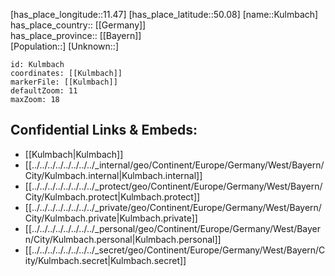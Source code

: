 ﻿---
location: [50.08,11.47] 
mapzoom: [7,12] 
mapmarker: city 
type: City
tags:
- geo/City


SpocWebEntityId: 31689
isDeleted: false
confidential: public

---
[has_place_longitude::11.47] 
[has_place_latitude::50.08] 
[name::Kulmbach] 
has_place_country:: [[Germany]]  
has_place_province:: [[Bayern]]  
[Population::] 
[Unknown::] 


```leaflet
id: Kulmbach
coordinates: [[Kulmbach]] 
markerFile: [[Kulmbach]] 
defaultZoom: 11 
maxZoom: 18
```


## Confidential Links & Embeds: 
- [[Kulmbach|Kulmbach]]  
- [[../../../../../../../../_internal/geo/Continent/Europe/Germany/West/Bayern/City/Kulmbach.internal|Kulmbach.internal]] 
- [[../../../../../../../../_protect/geo/Continent/Europe/Germany/West/Bayern/City/Kulmbach.protect|Kulmbach.protect]] 
- [[../../../../../../../../_private/geo/Continent/Europe/Germany/West/Bayern/City/Kulmbach.private|Kulmbach.private]] 
- [[../../../../../../../../_personal/geo/Continent/Europe/Germany/West/Bayern/City/Kulmbach.personal|Kulmbach.personal]] 
- [[../../../../../../../../_secret/geo/Continent/Europe/Germany/West/Bayern/City/Kulmbach.secret|Kulmbach.secret]] 
